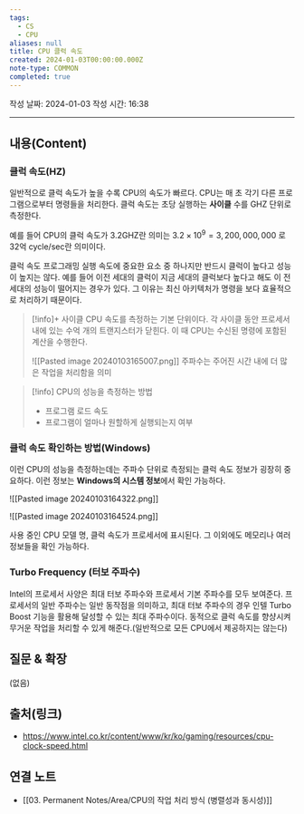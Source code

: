 ```yaml
---
tags:
  - CS
  - CPU
aliases: null
title: CPU 클럭 속도
created: 2024-01-03T00:00:00.000Z
note-type: COMMON
completed: true
---
```

작성 날짜: 2024-01-03
작성 시간: 16:38


----
## 내용(Content)
### 클럭 속도(HZ)

일반적으로 클럭 속도가 높을 수록 CPU의 속도가 빠르다.  CPU는 매 초 각기 다른 프로그램으로부터 명령들을 처리한다. 클럭 속도는 초당 실행하는 **사이클** 수를 GHZ 단위로 측정한다.

예를 들어 CPU의 클럭 속도가 3.2GHZ란 의미는 $3.2 \times 10^{9} = 3,200,000,000$ 로 32억 cycle/sec란 의미이다.

클럭 속도 프로그래밍 실행 속도에 중요한 요소 중 하나지만 반드시 클럭이 높다고 성능이 높지는 않다. 예를 들어 이전 세대의 클럭이 지금 세대의 클럭보다 높다고 해도 이 전 세대의 성능이 떨어지는 경우가 있다. 그 이유는 최신 아키텍처가 명령을 보다 효율적으로 처리하기 때문이다.


>[!info]+ 사이클
>CPU 속도를 측정하는 기본 단위이다. 각 사이클 동안 프로세서 내에 있는 수억 개의 트랜지스터가 닫힌다. 이 때 CPU는 수신된 명령에 포함된 계산을 수행한다.
>
>![[Pasted image 20240103165007.png]]
> 주파수는 주어진 시간 내에 더 많은 작업을 처리함을 의미



>[!info] CPU의 성능을 측정하는 방법
>- 프로그램 로드 속도
>- 프로그램이 얼마나 원할하게 실행되는지 여부


### 클럭 속도 확인하는 방법(Windows)
이런 CPU의 성능을 측정하는데는 주파수 단위로 측정되는 클럭 속도 정보가 굉장히 중요하다.
이런 정보는 **Windows의 시스템 정보**에서 확인 가능하다.

![[Pasted image 20240103164322.png]]

![[Pasted image 20240103164524.png]]

사용 중인 CPU 모델 명, 클럭 속도가 프로세서에 표시된다. 그 이외에도 메모리나 여러 정보들을 확인 가능하다.

### Turbo Frequency (터보 주파수)
Intel의 프로세서 사양은 최대 터보 주파수와 프로세서 기본 주파수를 모두 보여준다. 프로세서의 일반 주파수는 일반 동작점을 의미하고, 최대 터보 주파수의 경우 인텔 Turbo Boost 기능을 활용해 달성할 수 있는 최대 주파수이다. 동적으로 클럭 속도를 향샹시켜 무거운 작업을 처리할 수 있게 해준다.(일반적으로 모든 CPU에서 제공하지는 않는다)
## 질문 & 확장

(없음)

## 출처(링크)
- https://www.intel.co.kr/content/www/kr/ko/gaming/resources/cpu-clock-speed.html

## 연결 노트

- [[03. Permanent Notes/Area/CPU의 작업 처리 방식 (병렬성과 동시성)]]
